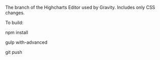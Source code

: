 The branch of the Highcharts Editor used by Gravity.  Includes only CSS changes.

To build:

npm install

gulp with-advanced

git push